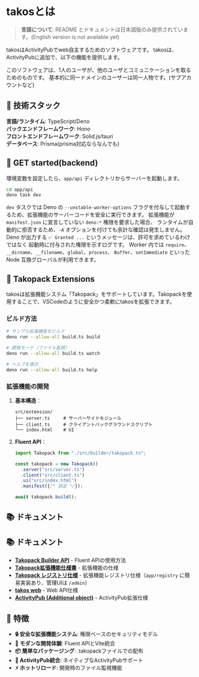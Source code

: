 # takosとは

> **言語について**: README とドキュメントは日本語版のみ提供されています。(English version is not available yet)

takosはActivityPubでweb自主するためのソフトウェアです。
takosは、ActivityPubに追加で、以下の機能を提供します。

このソフトウェアは、1人のユーザが、他のユーザとコミュニケーションを取るためのものです。
基本的に同一ドメインのユーザーは同一人物です。(サブアカウントなど)

## 🔧 技術スタック

**言語/ランタイム**: TypeScript/Deno\
**バックエンドフレームワーク**: Hono\
**フロントエンドフレームワーク**: Solid.js/tauri\
**データベース**: Prisma(prisma対応ならなんでも)

## 🚀 GET started(backend)

環境変数を設定したら、`app/api` ディレクトリからサーバーを起動します。

```bash
cd app/api
deno task dev
```

`dev` タスクでは Deno の `--unstable-worker-options`
フラグを付与して起動するため、拡張機能のサーバーコードを安全に実行できます。
拡張機能が `manifest.json` に宣言していない `deno:*` 権限を要求した場合、
ランタイムが自動的に拒否するため、`-A`
オプションを付けても余計な確認は発生しません。 Deno が出力する `✅ Granted ...`
というメッセージは、許可を求めているわけではなく
起動時に付与された権限を示すログです。 Worker 内では
`require`、`__dirname`、`__filename`、`global`、`process`、
`Buffer`、`setImmediate` といった Node 互換グローバルが利用できます。

## 🔨 Takopack Extensions

takosは拡張機能システム「Takopack」をサポートしています。Takopackを使用することで、VSCodeのように安全かつ柔軟にtakosを拡張できます。

### ビルド方法

```bash
# サンプル拡張機能をビルド
deno run --allow-all build.ts build

# 開発モード（ファイル監視）
deno run --allow-all build.ts watch

# ヘルプを表示
deno run --allow-all build.ts help
```

### 拡張機能の開発

1. **基本構造**：
   ```
   src/extension/
   ├── server.ts     # サーバーサイドモジュール
   ├── client.ts     # クライアントバックグラウンドスクリプト  
   └── index.html    # UI
   ```

2. **Fluent API**：
   ```typescript
   import Takopack from "./src/builder/takopack.ts";

   const takopack = new Takopack()
     .server("src/server.ts")
     .client("src/client.ts")
     .ui("src/index.html")
     .manifest({/* 設定 */});

   await takopack.build();
   ```

## 📚 ドキュメント

## 📚 ドキュメント

- **[Takopack Builder API](./docs/takopack/builder.md)** - Fluent APIの使用方法
- **[Takopack拡張機能仕様書](./docs/takopack/main.md)** - 拡張機能の仕様
- **[Takopack レジストリ仕様](./docs/takopack/registry.md)** - 拡張機能レジストリ仕様（`app/registry` に簡易実装あり、管理UIは `/admin`）
- **[takos web](./docs/takos-web/index.md)** - Web API仕様
- **[ActivityPub (Additional object)](./docs/activityPub/index.md)** -
  ActivityPub拡張仕様

## 🎯 特徴

- **🔒 安全な拡張機能システム**: 権限ベースのセキュリティモデル
- **🚀 モダンな開発体験**: Fluent APIとVite統合
- **📦 簡単なパッケージング**: .takopackファイルでの配布
- **🔄 ActivityPub統合**: ネイティブなActivityPubサポート
- **⚡ ホットリロード**: 開発時のファイル監視機能
